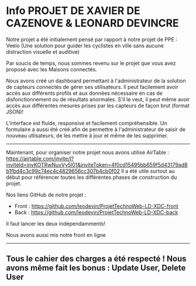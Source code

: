 # Info PROJET DE XAVIER DE CAZENOVE & LEONARD DEVINCRE 

Notre projet a été initialement pensé par rapport à notre projet de PPE : Veelo 
(Une solution pour guider les cyclistes en ville sans aucune distraction visuelle et auditive)

Par soucis de temps, nous sommes revenu sur le projet que vous avez proposé avec les Maisons connectés. 

Nous avons créé un dashboard permettant à l'administrateur de la solution de capteurs connectés de gérer ses utilisateurs. Il peut facilement avoir accès aux différents profils et aux données nécessaire en cas de disfonctionnement ou de résultats anormales. S'il le veut, il peut même avoir accès aux différentes mesures prises par les capteurs de façon brut (format JSON)!

L'interface est fluide, responsive et facilement compréhensible. 
Un formulaire a aussi été créé afin de permettre à l'administrateur de saisir de nouveau utlisateurs, de les mettre à jour et même de les supprimer. 

-----

Maintenant, pour organiser notre projet nous avons utilisé AirTable : https://airtable.com/invite/l?inviteId=invKOTRwNuvVy5l01&inviteToken=4f0cd15495bb659f5d43179ad8b1fbd4c3c99c74ec4c4829656cc307b4cb0f02
Il a été utile surtout au début pour référencer toutes les différentes phases de construction du projet.

Nos liens GitHub de notre projet : 
- Front : https://github.com/leodevin/ProjetTechnoWeb-LD-XDC-front
- Back : https://github.com/leodevin/ProjetTechnoWeb-LD-XDC-back

Il faut lancer les deux indépendamments!

Nous avons aussi mis notre front en ligne 

-----

Tous le cahier des charges a été respecté ! Nous avons même fait les bonus : Update User, Delete User 
-
